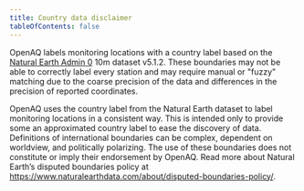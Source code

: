 ```yaml
---
title: Country data disclaimer
tableOfContents: false
---
```



OpenAQ labels monitoring locations with a country label based on the [Natural
Earth Admin 0](https://www.naturalearthdata.com/) 10m dataset v5.1.2.
These boundaries may not be able to correctly label every station and may
require manual or "fuzzy" matching due to the coarse precision of the data and
differences in the precision of reported coordinates.

OpenAQ uses the country label from the Natural Earth dataset to label monitoring
locations in a consistent way. This is intended only to provide some an
approximated country label to ease the discovery of data. Definitions of
international boundaries can be complex, dependent on worldview, and politically
polarizing. The use of these boundaries does not constitute or imply their
endorsement by OpenAQ. Read more about Natural Earth’s disputed boundaries
policy at <https://www.naturalearthdata.com/about/disputed-boundaries-policy/>.
